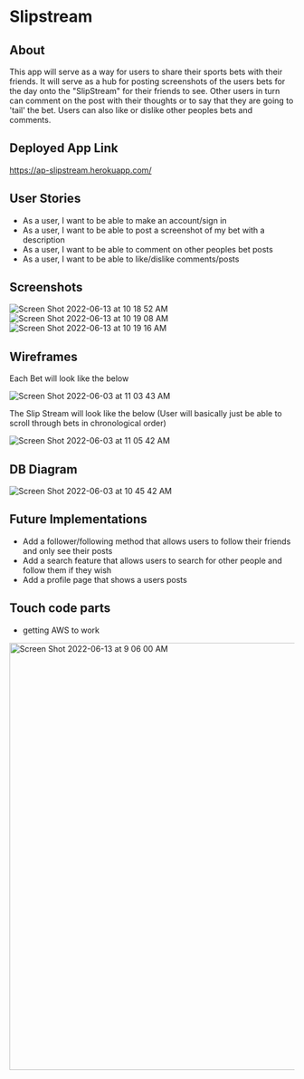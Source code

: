 # Slipstream
## About
This app will serve as a way for users to share their sports bets with their friends. It will serve as a hub for posting screenshots of the users bets for the day onto the "SlipStream" for their friends to see. Other users in turn can comment on the post with their thoughts or to say that they are going to 'tail' the bet. Users can also like or dislike other peoples bets and comments.

## Deployed App Link
https://ap-slipstream.herokuapp.com/

## User Stories
- As a user, I want to be able to make an account/sign in
- As a user, I want to be able to post a screenshot of my bet with a description
- As a user, I want to be able to comment on other peoples bet posts
- As a user, I want to be able to like/dislike comments/posts

## Screenshots
![Screen Shot 2022-06-13 at 10 18 52 AM](https://user-images.githubusercontent.com/101526418/173374770-2ee644ef-fc62-4a1f-8635-e1c0dc2399ec.png)
![Screen Shot 2022-06-13 at 10 19 08 AM](https://user-images.githubusercontent.com/101526418/173374792-3ad5eb2e-594c-4fda-8721-4a0a787f8bf4.png)
![Screen Shot 2022-06-13 at 10 19 16 AM](https://user-images.githubusercontent.com/101526418/173374811-1287e33e-189e-4e8d-9652-7f0ea00f4e57.png)




## Wireframes
Each Bet will look like the below

![Screen Shot 2022-06-03 at 11 03 43 AM](https://user-images.githubusercontent.com/101526418/171881074-1d06a6ba-fb90-412b-a7bd-e9e49cf78f53.png)

The Slip Stream will look like the below (User will basically just be able to scroll through bets in chronological order)

![Screen Shot 2022-06-03 at 11 05 42 AM](https://user-images.githubusercontent.com/101526418/171881183-07eced85-d917-43eb-8feb-bcc365fd8ef5.png)


## DB Diagram
![Screen Shot 2022-06-03 at 10 45 42 AM](https://user-images.githubusercontent.com/101526418/171879310-fc59a770-90f7-48f2-b077-4f920ab45555.png)

## Future Implementations
- Add a follower/following method that allows users to follow their friends and only see their posts
- Add a search feature that allows users to search for other people and follow them if they wish
- Add a profile page that shows a users posts

## Touch code parts
- getting AWS to work
<img width="755" alt="Screen Shot 2022-06-13 at 9 06 00 AM" src="https://user-images.githubusercontent.com/101526418/173360356-2e005093-6abb-42a3-b482-993067b43a27.png">
